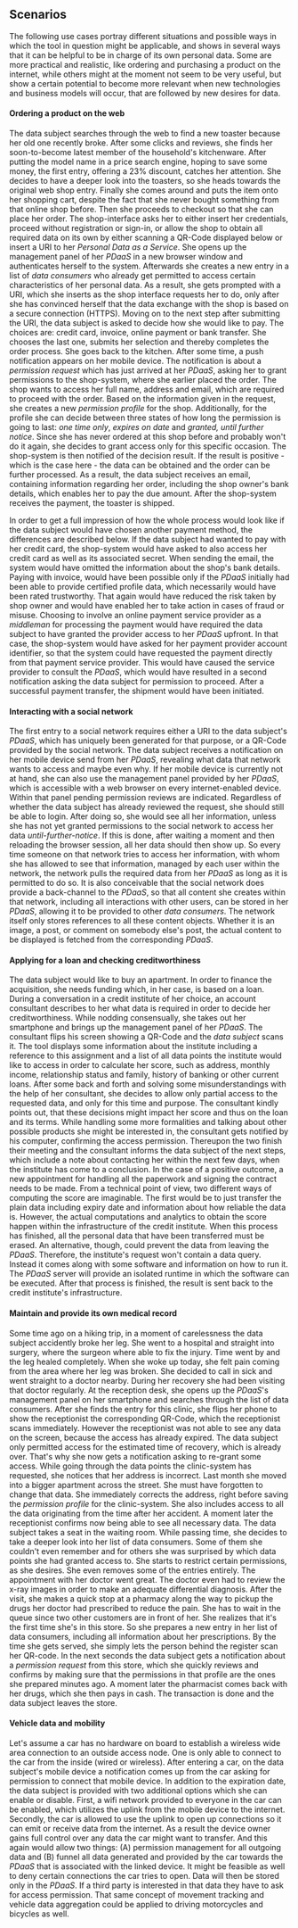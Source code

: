 ## Scenarios



The following use cases portray different situations and possible ways in which the tool in question 
might be applicable, and shows in several ways that it can be helpful to be in charge of its own 
personal data. Some are more practical and realistic, like ordering and purchasing a product on the 
internet, while others might at the moment not seem to be very useful, but show a certain potential 
to become more relevant when new technologies and business models will occur, that are followed by 
new desires for data.



#### Ordering a product on the web
 
The data subject searches through the web to find a new toaster because her old one recently broke.
After some clicks and reviews, she finds her soon-to-become latest member of the household's 
kitchenware. After putting the model name in a price search engine, hoping to save some money, the
first entry, offering a 23% discount, catches her attention. She decides to have a deeper look into 
the toasters, so she heads towards the original web shop entry. Finally she comes around 
and puts the item onto her shopping cart, despite the fact that she never bought something from that 
online shop before. Then she proceeds to checkout so that she can place her order.
The shop-interface asks her to either insert her credentials, proceed without registration or 
sign-in, or allow the shop to obtain all required data on its own by either scanning a QR-Code 
displayed below or insert a URI to her *Personal Data as a Service*. She opens up the management 
panel of her *PDaaS* in a new browser window and authenticates herself to the system. Afterwards she 
creates a new entry in a list of *data consumers* who already get permitted to access certain 
characteristics of her personal data. As a result, she gets prompted with a URI, which she inserts 
as the shop interface requests her to do, only after she has convinced herself that the data 
exchange with the shop is based on a secure connection (HTTPS). Moving on to the next step after 
submitting the URI, the data subject is asked to decide how she would like to pay. The choices are: 
credit card, invoice, online payment or bank transfer. She chooses the last one, submits her 
selection and thereby completes the order process.
She goes back to the kitchen. After some time, a push notification appears on her mobile device. 
The notification is about a *permission request* which has just arrived at her *PDaaS*, asking her 
to grant permissions to the shop-system, where she earlier placed the order. The shop wants to 
access her full name, address and email, which are required to proceed with the order. Based on the 
information given in the request, she creates a new *permission profile* for the shop. Additionally, 
for the profile she can decide between three states of how long the permission is going to last: 
*one time only*, *expires on date* and *granted, until further notice*. Since she has never ordered 
at this shop before and probably won't do it again, she decides to grant access only for this 
specific occasion. The shop-system is then notified of the decision result. If the result is 
positive - which is the case here - the data can be obtained and the order can be further processed. 
As a result, the data subject receives an email, containing information regarding her order, 
including the shop owner's bank details, which enables her to pay the due amount. 
After the shop-system receives the payment, the toaster is shipped.

In order to get a full impression of how the whole process would look like if the data subject
would have chosen another payment method, the differences are described below.
If the data subject had wanted to pay with her credit card, the shop-system would have asked to also 
access her credit card as well as its associated secret. When sending the email, the system would 
have omitted the information about the shop's bank details.
Paying with invoice, would have been possible only if the *PDaaS* initially had been able to provide 
certified profile data, which necessarily would have been rated trustworthy. That again would have 
reduced the risk taken by shop owner and would have enabled her to take action in cases of fraud or 
misuse.
Choosing to involve an online payment service provider as a *middleman* for processing the payment
would have required the data subject to have granted the provider access to her *PDaaS* upfront. In 
that case, the shop-system would have asked for her payment provider account identifier, so that the 
system could have requested the payment directly from that payment service provider. This would have 
caused the service provider to consult the *PDaaS*, which would have resulted in a second 
notification asking the data subject for permission to proceed. After a successful payment transfer, 
the shipment would have been initiated.


#### Interacting with a social network

The first entry to a social network requires either a URI to the data subject's *PDaaS*, which has 
uniquely been generated for that purpose, or a QR-Code provided by the social network. The data 
subject receives a notification on her mobile device send from her *PDaaS*, revealing what data that 
network wants to access and maybe even why. If her mobile device is currently not at hand, she can 
also use the management panel provided by her *PDaaS*, which is accessible with a web browser on 
every internet-enabled device. Within that panel pending permission reviews are indicated.
Regardless of whether the data subject has already reviewed the request, she should still be able to 
login. After doing so, she would see all her information, unless she has not yet granted permissions 
to the social network to access her data *until-further-notice*. If this is done, after waiting a 
moment and then reloading the browser session, all her data should then show up. So every time 
someone on that network tries to access her information, with whom she has allowed to see that 
information, managed by each user within the network, the network pulls the required data from her 
*PDaaS* as long as it is permitted to do so. It is also conceivable that the social network does 
provide a back-channel to the *PDaaS*, so that all content she creates within that network, 
including all interactions with other users, can be stored in her *PDaaS*, allowing it to be 
provided to other *data consumers*. The network itself only stores references to all these content 
objects. Whether it is an image, a post, or comment on somebody else's post, the actual content to 
be displayed is fetched from the corresponding *PDaaS*. 


#### Applying for a loan and checking creditworthiness

The data subject would like to buy an apartment. In order to finance the acquisition, she needs
funding which, in her case, is based on a loan. During a conversation in a credit institute of her 
choice, an account consultant describes to her what data is required in order to decide her 
creditworthiness. While nodding consensually, she takes out her smartphone and brings up the 
management panel of her *PDaaS*. 
The consultant flips his screen showing a QR-Code and the *data subject* scans it. The tool displays 
some information about the institute including a reference to this assignment and a list of all data 
points the institute would like to access in order to calculate her score, such as address, monthly 
income, relationship status and family, history of banking or other current loans. After some back 
and forth and solving some misunderstandings with the help of her consultant, she decides to allow 
only partial access to the requested data, and only for this time and purpose. The consultant kindly 
points out, that these decisions might impact her score and thus on the loan and its terms. 
While handling some more formalities and talking about other possible products she might be 
interested in, the consultant gets notified by his computer, confirming the access permission. 
Thereupon the two finish their meeting and the consultant informs the data subject of the next 
steps, which include a note about contacting her within the next few days, when the institute has 
come to a conclusion. In the case of a positive outcome, a new appointment for handling all the 
paperwork and signing the contract needs to be made.
From a technical point of view, two different ways of computing the score are imaginable. The first 
would be to just transfer the plain data including expiry date and information about how reliable 
the data is. However, the actual computations and analytics to obtain the score happen within the 
infrastructure of the credit institute. When this process has finished, all the personal data that 
have been transferred must be erased. An alternative, though, could prevent the data from leaving 
the *PDaaS*. Therefore, the institute's request won't contain a data query. Instead it comes along 
with some software and information on how to run it. The *PDaaS* server will provide an isolated 
runtime in which the software can be executed. After that process is finished, the result is sent 
back to the credit institute's infrastructure.


#### Maintain and provide its own medical record

Some time ago on a hiking trip, in a moment of carelessness the data subject accidently broke her 
leg. She went to a hospital and straight into surgery, where the surgeon where able to fix the 
injury. Time went by and the leg healed completely. When she woke up today, she felt pain coming 
from the area where her leg was broken. She decided to call in sick and went straight to a doctor 
nearby. During her recovery she had been visiting that doctor regularly. At the reception desk, she 
opens up the *PDaaS*'s management panel on her smartphone and searches through the list of data 
consumers. After she finds the entry for this clinic, she flips her phone to show the receptionist 
the corresponding QR-Code, which the receptionist scans immediately. However the receptionist was 
not able to see any data on the screen, because the access has already expired. The data subject 
only permitted access for the estimated time of recovery, which is already over. That's why she now 
gets a notification asking to re-grant some access. While going through the data points the 
clinic-system has requested, she notices that her address is incorrect. Last month she moved into a 
bigger apartment across the street. She must have forgotten to change that data. She immediately 
corrects the address, right before saving the *permission profile* for the clinic-system. She also 
includes access to all the data originating from the time after her accident. A moment later the 
receptionist confirms now being able to see all necessary data. 
The data subject takes a seat in the waiting room. While passing time, she decides to take a deeper 
look into her list of data consumers. Some of them she couldn't even remember and for others she was 
surprised by which data points she had granted access to. She starts to restrict certain 
permissions, as she desires. She even removes some of the entries entirely. The appointment with her 
doctor went great. The doctor even had to review the x-ray images in order to make an adequate 
differential diagnosis. 
After the visit, she makes a quick stop at a pharmacy along the way to pickup the drugs her doctor 
had prescribed to reduce the pain. She has to wait in the queue since two other customers are in 
front of her. She realizes that it's the first time she's in this store. So she prepares a new entry 
in her list of data consumers, including all information about her prescriptions. By the time she 
gets served, she simply lets the person behind the register scan her QR-code. In the next seconds 
the data subject gets a notification about a *permission request* from this store, which she quickly 
reviews and confirms by making sure that the permissions in that profile are the ones she prepared 
minutes ago. A moment later the pharmacist comes back with her drugs, which she then pays in cash. 
The transaction is done and the data subject leaves the store.


#### Vehicle data and mobility

Let's assume a car has no hardware on board to establish a wireless wide area connection to an 
outside access node. One is only able to connect to the car from the inside (wired or wireless).
After entering a car, on the data subject's mobile device a notification comes up from the car 
asking for permission to connect that mobile device.
In addition to the expiration date, the data subject is provided with two additional options which
she can enable or disable. First, a wifi network provided to everyone in the car can be enabled, 
which utilizes the uplink from the mobile device to the internet. Secondly, the car is allowed to 
use the uplink to open up connections so it can emit or receive data from the internet. As a result
the device owner gains full control over any data the car might want to transfer. And this again 
would allow two things: (A) permission management for all outgoing data and (B) funnel all data 
generated and provided by the car towards the *PDaaS* that is associated with the linked device. It 
might be feasible as well to deny certain connections the car tries to open. Data will then be 
stored only in the *PDaaS*. If a third party is interested in that data they have to ask for access 
permission.
That same concept of movement tracking and vehicle data aggregation could be applied to driving 
motorcycles and bicycles as well.
